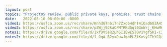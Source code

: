 ```yaml
---
layout: post
topics: "Project05 review, public private keys, promises, trust chains, attacks, Final Exam info "
date:   2022-05-10 08:00:00 -0800
video1: https://usfca.zoom.us/rec/share/KnhdGTnbiTn7Zxd64dht4iOadG8ZA451tC-n9FNsh72yoL3MYy6uoTuYSpWt6ltR.CRIHAbjKAi6jhkDH
video2: https://usfca.zoom.us/rec/share/pZWjj9JkaCPMTRKd5ql03nWrj_KHwM6YF4ipzO9TYCSi258zGW5wpWQ8qt5-mG-j.4yhe6KULBWQAYcmD
notes1: https://drive.google.com/file/d/1xfDV5aRZLhSI1EwESlQV1YgfSKi-C2vY/view?usp=sharing
notes2: https://drive.google.com/file/d/1_OqA_R2yxDuwJmbPLZtKxsy1ThYCQr34/view?usp=sharing
---
```

